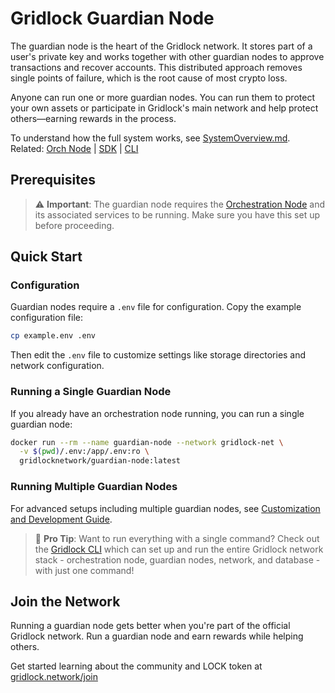 # Gridlock Guardian Node

The guardian node is the heart of the Gridlock network. It stores part of a user's private key and works together with other guardian nodes to approve transactions and recover accounts. This distributed approach removes single points of failure, which is the root cause of most crypto loss.

Anyone can run one or more guardian nodes. You can run them to protect your own assets or participate in Gridlock's main network and help protect others—earning rewards in the process.

To understand how the full system works, see [SystemOverview.md](./SystemOverview.md).  
Related: [Orch Node](https://github.com/GridlockNetwork/orch-node) | [SDK](https://github.com/GridlockNetwork/gridlock-sdk) | [CLI](https://github.com/GridlockNetwork/gridlock-cli)

## Prerequisites

> ⚠️ **Important**: The guardian node requires the [Orchestration Node](https://github.com/GridlockNetwork/orch-node) and its associated services to be running. Make sure you have this set up before proceeding.

## Quick Start

### Configuration

Guardian nodes require a `.env` file for configuration. Copy the example configuration file:

```bash
cp example.env .env
```

Then edit the `.env` file to customize settings like storage directories and network configuration.

### Running a Single Guardian Node

If you already have an orchestration node running, you can run a single guardian node:

```bash
docker run --rm --name guardian-node --network gridlock-net \
  -v $(pwd)/.env:/app/.env:ro \
  gridlocknetwork/guardian-node:latest
```

### Running Multiple Guardian Nodes

For advanced setups including multiple guardian nodes, see [Customization and Development Guide](./customization_and_development.md).

> 🚀 **Pro Tip**: Want to run everything with a single command? Check out the [Gridlock CLI](https://github.com/GridlockNetwork/gridlock-cli) which can set up and run the entire Gridlock network stack - orchestration node, guardian nodes, network, and database - with just one command!

## Join the Network

Running a guardian node gets better when you're part of the official Gridlock network. Run a guardian node and earn rewards while helping others.

Get started learning about the community and LOCK token at [gridlock.network/join](https://gridlock.network/join)
